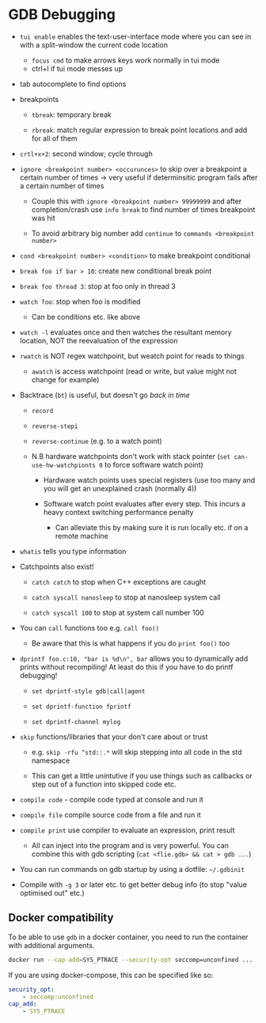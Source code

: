 # GDB Debugging

* `tui enable` enables the text-user-interface mode where you can see in with a split-window the current code location
    * `focus cmd` to make arrows keys work normally in tui mode
    * ctrl+l if tui mode messes up

* tab autocomplete to find options
  
* breakpoints
  
  * `tbreak`: temporary break
    
  * `rbreak`: match regular expression to break point locations and add for all of them
    
* `crtl+x+2`: second window; cycle through
  
* `ignore <breakpoint number> <occurunces>` to skip over a breakpoint a certain number of times -> very useful if determinsitic program fails after a certain number of times
  
  * Couple this with `ignore <breakpoint number> 99999999` and after completion/crash use `info break` to find number of times breakpoint was hit
    
  * To avoid arbitrary big number add `continue` to `commands <breakpoint number>`
    
* `cond <breakpoint number> <condition>` to make breakpoint conditional
  
* `break foo if bar > 10`: create new conditional break point
  
* `break foo thread 3`: stop at foo only in thread 3
  
* `watch foo`: stop when foo is modified
  
  * Can be conditions etc. like above
* `watch -l` evaluates once and then watches the resultant memory location, NOT the reevaluation of the expression
  
* `rwatch` is NOT regex watchpoint, but weatch point for reads to things
  
  * `awatch` is access watchpoint (read or write, but value might not change for example)
* Backtrace (`bt`) is useful, but doesn't go *back in time*
  
  * `record`
    
  * `reverse-stepi`
    
  * `reverse-continue` (e.g. to a watch point)
    
  * N.B hardware watchpoints don't work with stack pointer (`set can-use-hw-watchpionts 0` to force software watch point)
    
    * Hardware watch points uses special registers (use too many and you will get an unexplained crash (normally 4))
      
    * Software watch point evaluates after every step. This incurs a heavy context switching performance penalty
      
      * Can alleviate this by making sure it is run locally etc. if on a remote machine
* `whatis` tells you type information
  
* Catchpoints also exist!
  
  * `catch catch` to stop when C++ exceptions are caught
    
  * `catch syscall nanosleep` to stop at nanosleep system call
    
  * `catch syscall 100` to stop at system call number 100
    
* You can `call` functions too e.g. `call foo()`
  
  * Be aware that this is what happens if you do `print foo()` too
* `dprintf foo.c:10, "bar is %d\n", bar` allows you to dynamically add prints without recompiling! At least do this if you have to do printf debugging!
  
  * `set dprintf-style gdb|call|agent`
    
  * `set dprintf-function fprintf`
    
  * `set dprintf-channel mylog`
    
* `skip` functions/libraries that your don't care about or trust
  
  * e.g. `skip -rfu ^std::.*` will skip stepping into all code in the std namespace
    
  * This can get a little unintutive if you use things such as callbacks or step out of a function into skipped code etc.
    
* `compile code` - compile code typed at console and run it
  
* `compile file` compile source code from a file and run it
  
* `compile print` use compiler to evaluate an expression, print result
  
  * All can inject into the program and is very powerful. You can combine this with gdb scripting (`cat <flie.gdb> && cat > gdb ...`)
* You can run commands on gdb startup by using a dotfile: `~/.gdbinit`
  
* Compile with `-g 3` or later etc. to get better debug info (to stop "value optimised out" etc.)

## Docker compatibility

To be able to use `gdb` in a docker container, you need to run the container with additional arguments.

```bash
docker run --cap-add=SYS_PTRACE --security-opt seccomp=unconfined ...
```

If you are using docker-compose, this can be specified like so:

```yaml
security_opt:
    - seccomp:unconfined
cap_add:
    - SYS_PTRACE
```
